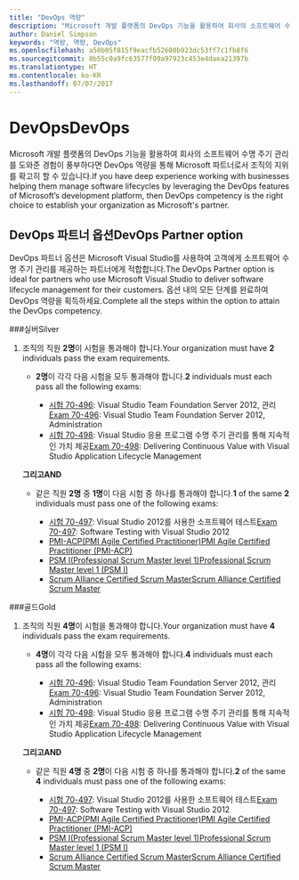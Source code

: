 ```yaml
---
title: "DevOps 역량"
description: "Microsoft 개발 플랫폼의 DevOps 기능을 활용하여 회사의 소프트웨어 수명 주기 관리를 도와준 경험이 풍부하다면 DevOps 역량을 통해 Microsoft 파트너로서 조직의 지위를 확고히 할 수 있습니다."
author: Daniel Simpson
keywords: "역량, 역량, DevOps"
ms.openlocfilehash: a50b05f815f9eacfb52600b923dc53ff7c1fb8f6
ms.sourcegitcommit: 8b55c0a9fc63577f09a97923c453e4daea21397b
ms.translationtype: HT
ms.contentlocale: ko-KR
ms.lasthandoff: 07/07/2017
---
```

# <a name="devops"></a><span data-ttu-id="59e9b-104">DevOps</span><span class="sxs-lookup"><span data-stu-id="59e9b-104">DevOps</span></span>
 <span data-ttu-id="59e9b-105">Microsoft 개발 플랫폼의 DevOps 기능을 활용하여 회사의 소프트웨어 수명 주기 관리를 도와준 경험이 풍부하다면 DevOps 역량을 통해 Microsoft 파트너로서 조직의 지위를 확고히 할 수 있습니다.</span><span class="sxs-lookup"><span data-stu-id="59e9b-105">If you have deep experience working with businesses helping them manage software lifecycles by leveraging the DevOps features of Microsoft’s development platform, then DevOps competency is the right choice to establish your organization as Microsoft's partner.</span></span>

## <a name="devops-partner-option"></a><span data-ttu-id="59e9b-106">DevOps 파트너 옵션</span><span class="sxs-lookup"><span data-stu-id="59e9b-106">DevOps Partner option</span></span>
<span data-ttu-id="59e9b-107">DevOps 파트너 옵션은 Microsoft Visual Studio를 사용하여 고객에게 소프트웨어 수명 주기 관리를 제공하는 파트너에게 적합합니다.</span><span class="sxs-lookup"><span data-stu-id="59e9b-107">The DevOps Partner option is ideal for partners who use Microsoft Visual Studio to deliver software lifecycle management for their customers.</span></span> <span data-ttu-id="59e9b-108">옵션 내의 모든 단계를 완료하여 DevOps 역량을 획득하세요.</span><span class="sxs-lookup"><span data-stu-id="59e9b-108">Complete all the steps within the option to attain the DevOps competency.</span></span>

###<a name="silver"></a><span data-ttu-id="59e9b-109">실버</span><span class="sxs-lookup"><span data-stu-id="59e9b-109">Silver</span></span>
1. <span data-ttu-id="59e9b-110">조직의 직원 **2명**이 시험을 통과해야 합니다.</span><span class="sxs-lookup"><span data-stu-id="59e9b-110">Your organization must have **2** individuals pass the exam requirements.</span></span>

    - <span data-ttu-id="59e9b-111">**2명**이 각각 다음 시험을 모두 통과해야 합니다.</span><span class="sxs-lookup"><span data-stu-id="59e9b-111">**2** individuals must each pass all the following exams:</span></span>

        - <span data-ttu-id="59e9b-112">[시험 70-496](https://www.microsoft.com/en-us/learning/exam-70-496.aspx): Visual Studio Team Foundation Server 2012, 관리</span><span class="sxs-lookup"><span data-stu-id="59e9b-112">[Exam 70-496](https://www.microsoft.com/en-us/learning/exam-70-496.aspx): Visual Studio Team Foundation Server 2012, Administration</span></span>
        - <span data-ttu-id="59e9b-113">[시험 70-498](https://www.microsoft.com/en-us/learning/exam-70-498.aspx): Visual Studio 응용 프로그램 수명 주기 관리를 통해 지속적인 가치 제공</span><span class="sxs-lookup"><span data-stu-id="59e9b-113">[Exam 70-498](https://www.microsoft.com/en-us/learning/exam-70-498.aspx): Delivering Continuous Value with Visual Studio Application Lifecycle Management</span></span>

    **<span data-ttu-id="59e9b-114">그리고</span><span class="sxs-lookup"><span data-stu-id="59e9b-114">AND</span></span>**

    - <span data-ttu-id="59e9b-115">같은 직원 **2명** 중 **1명**이 다음 시험 중 하나를 통과해야 합니다.</span><span class="sxs-lookup"><span data-stu-id="59e9b-115">**1** of the same **2** individuals must pass one of the following exams:</span></span>

        * <span data-ttu-id="59e9b-116">[시험 70-497](https://www.microsoft.com/en-us/learning/exam-70-497.aspx): Visual Studio 2012를 사용한 소프트웨어 테스트</span><span class="sxs-lookup"><span data-stu-id="59e9b-116">[Exam 70-497](https://www.microsoft.com/en-us/learning/exam-70-497.aspx): Software Testing with Visual Studio 2012</span></span>
        * [<span data-ttu-id="59e9b-117">PMI-ACP(PMI Agile Certified Practitioner)</span><span class="sxs-lookup"><span data-stu-id="59e9b-117">PMI Agile Certified Practitioner (PMI-ACP)</span></span>](http://www.pmi.org/certifications/types/agile-acp)
        * [<span data-ttu-id="59e9b-118">PSM I(Professional Scrum Master level 1)</span><span class="sxs-lookup"><span data-stu-id="59e9b-118">Professional Scrum Master level 1 (PSM I)</span></span>](https://www.scrum.org/professional-scrum-certifications/professional-scrum-master-i-assessment)
        * [<span data-ttu-id="59e9b-119">Scrum Alliance Certified Scrum Master</span><span class="sxs-lookup"><span data-stu-id="59e9b-119">Scrum Alliance Certified Scrum Master</span></span>](https://www.scrumalliance.org/certifications/practitioners/certified-scrummaster-csm)
    
###<a name="gold"></a><span data-ttu-id="59e9b-120">골드</span><span class="sxs-lookup"><span data-stu-id="59e9b-120">Gold</span></span>
1. <span data-ttu-id="59e9b-121">조직의 직원 **4명**이 시험을 통과해야 합니다.</span><span class="sxs-lookup"><span data-stu-id="59e9b-121">Your organization must have **4** individuals pass the exam requirements.</span></span>

    - <span data-ttu-id="59e9b-122">**4명**이 각각 다음 시험을 모두 통과해야 합니다.</span><span class="sxs-lookup"><span data-stu-id="59e9b-122">**4** individuals must each pass all the following exams:</span></span>

        - <span data-ttu-id="59e9b-123">[시험 70-496](https://www.microsoft.com/en-us/learning/exam-70-496.aspx): Visual Studio Team Foundation Server 2012, 관리</span><span class="sxs-lookup"><span data-stu-id="59e9b-123">[Exam 70-496](https://www.microsoft.com/en-us/learning/exam-70-496.aspx): Visual Studio Team Foundation Server 2012, Administration</span></span>
        - <span data-ttu-id="59e9b-124">[시험 70-498](https://www.microsoft.com/en-us/learning/exam-70-498.aspx): Visual Studio 응용 프로그램 수명 주기 관리를 통해 지속적인 가치 제공</span><span class="sxs-lookup"><span data-stu-id="59e9b-124">[Exam 70-498](https://www.microsoft.com/en-us/learning/exam-70-498.aspx): Delivering Continuous Value with Visual Studio Application Lifecycle Management</span></span>

    **<span data-ttu-id="59e9b-125">그리고</span><span class="sxs-lookup"><span data-stu-id="59e9b-125">AND</span></span>**

    - <span data-ttu-id="59e9b-126">같은 직원 **4명** 중 **2명**이 다음 시험 중 하나를 통과해야 합니다.</span><span class="sxs-lookup"><span data-stu-id="59e9b-126">**2** of the same **4** individuals must pass one of the following exams:</span></span>

        * <span data-ttu-id="59e9b-127">[시험 70-497](https://www.microsoft.com/en-us/learning/exam-70-497.aspx): Visual Studio 2012를 사용한 소프트웨어 테스트</span><span class="sxs-lookup"><span data-stu-id="59e9b-127">[Exam 70-497](https://www.microsoft.com/en-us/learning/exam-70-497.aspx): Software Testing with Visual Studio 2012</span></span>
        * [<span data-ttu-id="59e9b-128">PMI-ACP(PMI Agile Certified Practitioner)</span><span class="sxs-lookup"><span data-stu-id="59e9b-128">PMI Agile Certified Practitioner (PMI-ACP)</span></span>](http://www.pmi.org/certifications/types/agile-acp)
        * [<span data-ttu-id="59e9b-129">PSM I(Professional Scrum Master level 1)</span><span class="sxs-lookup"><span data-stu-id="59e9b-129">Professional Scrum Master level 1 (PSM I)</span></span>](https://www.scrum.org/professional-scrum-certifications/professional-scrum-master-i-assessment)
        * [<span data-ttu-id="59e9b-130">Scrum Alliance Certified Scrum Master</span><span class="sxs-lookup"><span data-stu-id="59e9b-130">Scrum Alliance Certified Scrum Master</span></span>](https://www.scrumalliance.org/certifications/practitioners/certified-scrummaster-csm)
        

